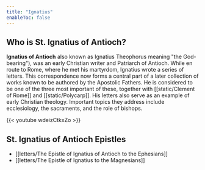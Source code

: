 ```yaml
---
title: "Ignatius"
enableToc: false
---
```


## Who is St. Ignatius of Antioch?
**Ignatius of Antioch** also known as Ignatius Theophorus meaning "the God-bearing"), was an early Christian writer and Patriarch of Antioch. While en route to Rome, where he met his martyrdom, Ignatius wrote a series of letters. This correspondence now forms a central part of a later collection of works known to be authored by the Apostolic Fathers. He is considered to be one of the three most important of these, together with [[static/Clement of Rome]] and [[static/Polycarp]]. His letters also serve as an example of early Christian theology. Important topics they address include ecclesiology, the sacraments, and the role of bishops.


{{< youtube wdeizCtkxZo >}}

## St. Ignatius of Antioch Epistles
- [[letters/The Epistle of Ignatius of Antioch to the Ephesians]]
- [[letters/The Epistle of Ignatius to the Magnesians]]